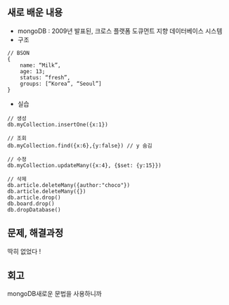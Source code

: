 ## 새로 배운 내용
- mongoDB : 2009년 발표된, 크로스 플랫폼 도큐먼트 지향 데이터베이스 시스템 
- 구조
```
// BSON
{
    name: “Milk”,
    age: 13;
    status: “fresh”,
    groups: [“Korea”, “Seoul”]
}
```
- 실습
```
// 생성
db.myCollection.insertOne({x:1})

// 조회
db.myCollection.find({x:6},{y:false}) // y 숨김

// 수정
db.myCollection.updateMany({x:4}, {$set: {y:15}})

// 삭제
db.article.deleteMany({author:"choco"})
db.article.deleteMany({})
db.article.drop()
db.board.drop()
db.dropDatabase()
```

## 문제, 해결과정
딱히 없었다 !

## 회고
mongoDB새로운 문법을 사용하니까 
